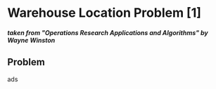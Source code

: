 # Warehouse Location Problem [1]
#### *taken from "Operations Research Applications and Algorithms" by Wayne Winston*

## Problem
<div align: 'justify';>
ads
</div>

